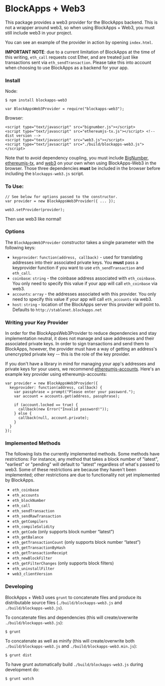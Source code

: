 # BlockApps + Web3

This package provides a web3 provider for the BlockApps backend. This is not a wrapper around web3, so when using BlockApps + Web3, you must still include web3 in your project.

You can see an example of the provider in action by opening `index.html`.

**IMPORTANT NOTE**: due to a current limitation of BlockApps at the time of this writing, `eth_call` requests cost Ether, and are treated just like transactions sent via `eth_sendTransaction`. Please take this into account when choosing to use BlockApps as a backend for your app.

### Install

Node:

```
$ npm install blockapps-web3
```

```
var BlockAppsWeb3Provider = require("blockapps-web3");
```

Browser:

```
<script type="text/javascript" src="bignumber.js"></script>
<script type="text/javascript" src="ethereumjs-tx.js"></script> <!-- dist version -->
<script type="text/javascript" src="web3.js"></script>
<script type="text/javsacript" src="./build/blockapps-web3.js"></script>
```

Note that to avoid dependency coupling, you must include [BigNumber](https://github.com/MikeMcl/bignumber.js/), [ethereumjs-tx](https://github.com/ethereum/ethereumjs-tx), and [web3](https://github.com/ethereum/web3.js) on your own when using BlockApps-Web3 in the browser. Those three dependencies **must** be included in the browser before including the `blockapps-web3.js` script.

### To Use:

```
// See below for options passed to the constructor.
var provider = new BlockAppsWeb3Provider({ ... });

web3.setProvider(provider);
```

Then use web3 like normal!

### Options

The `BlockAppsWeb3Provider` constructor takes a single parameter with the following keys:

* `keyprovider`: `function(address, callback)` - used for translating addresses into their associated private keys. You **must** pass a keyprovider function if you want to use `eth_sendTransaction` and `eth_call`.
* `coinbase`: `string` - the coinbase address associated with `eth_coinbase`. You only need to specify this value if your app will call `eth_coinbase` via web3.
* `accounts`: `array` - the addresses associated with this provider. You only need to specify this value if your app will call `eth_accounts` via web3.
* `host`: `string` - location of the BlockApps server this provider will point to. Defaults to `http://stablenet.blockapps.net`

### Writing your Key Provider

In order for the BlockAppsWeb3Provider to reduce dependencies and stay implementation neutral, it does not manage and save addresses and their associated private keys. In order to sign transactions and send them to BlockApps, however, the provider must have a way of getting an address's unencrypted private key -- this is the role of the key provider.

If you don't have a library in mind for managing your app's addresses and private keys for your users, we recommend [ethereumjs-accounts](https://github.com/SilentCicero/ethereumjs-accounts). Here's an example key provider using ethereumjs-accounts:

```
var provider = new BlockAppsWeb3Provider({
  keyprovider: function(address, callback) {
    var passphrase = prompt("Please enter your password.");
    var account = accounts.get(address, passphrase);
    
    if (account.locked == true) {
      callback(new Error("Invalid password!"));
    } else {
      callback(null, account.private);
    }
  }
});
```


### Implemented Methods

The following lists the currently implemented methods. Some methods have restrictions: For instance, any method that takes a block number of "latest", "earliest" or "pending" will default to "latest" regardless of what's passed to web3. Some of these restrictions are because they haven't been implemented; other restrictions are due to functionality not yet implemented by BlockApps.

* `eth_coinbase`
* `eth_accounts`
* `eth_blockNumber`
* `eth_call`
* `eth_sendTransaction`
* `eth_sendRawTransaction`
* `eth_getCompilers`
* `eth_compileSolidity`
* `eth_getCode` (only supports block number “latest”)
* `eth_getBalance`
* `eth_getTransactionCount` (only supports block number “latest”)
* `eth_getTransactionByHash`
* `eth_getTransactionReceipt`
* `eth_newBlockFilter`
* `eth_getFilterChanges` (only supports block filters)
* `eth_uninstallFilter`
* `web3_clientVersion`

### Developing

BlockApps + Web3 uses `grunt` to concatenate files and produce its distributable source files (`./build/blockapps-web3.js` and `./build/blockapps-web3.js`).

To concatenate files and dependencies (this will create/overwrite `./build/blockapps-web3.js`): 

```
$ grunt
```

To concatenate as well as minify (this will create/overwrite both `./build/blockapps-web3.js` and `./build/blockapps-web3.min.js`):

```
$ grunt dist
```

To have grunt automatically build `./build/blockapps-web3.js` during development do:

```
$ grunt watch
```


